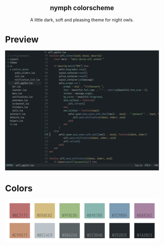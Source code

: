 <p align='center'>
    <h2 align='center'>nymph colorscheme</h2>
</p>
<p align='center'> A little dark, soft and pleasing theme for night owls. </p>

# Preview
<div align="center">
    <img src="src/showcase.png"> 
</div>

# Colors
<img src="src/palette.png" alt="img">
